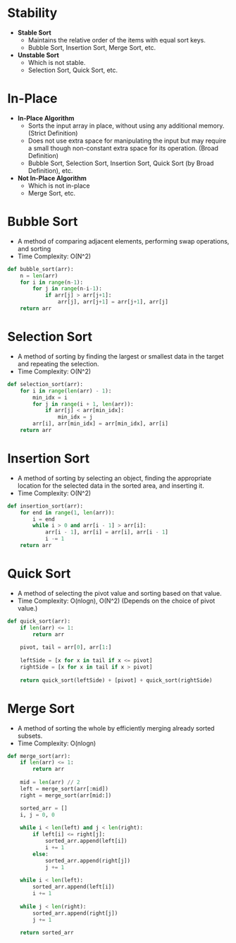 # Stability
- **Stable Sort**
  - Maintains the relative order of the items with equal sort keys.
  - Bubble Sort, Insertion Sort, Merge Sort, etc.
- **Unstable Sort**
  - Which is not stable.
  - Selection Sort, Quick Sort, etc.
 
# In-Place
- **In-Place Algorithm**
  - Sorts the input array in place, without using any additional memory. (Strict Definition)
  - Does not use extra space for manipulating the input but may require a small though non-constant extra space for its operation. (Broad Definition)
  - Bubble Sort, Selection Sort, Insertion Sort, Quick Sort (by Broad Definition), etc.
- **Not In-Place Algorithm**
  - Which is not in-place
  - Merge Sort, etc.
 
# Bubble Sort
- A method of comparing adjacent elements, performing swap operations, and sorting
- Time Complexity: O(N^2)
```python
def bubble_sort(arr):
    n = len(arr)
    for i in range(n-1):
        for j in range(n-i-1):
            if arr[j] > arr[j+1]:
                arr[j], arr[j+1] = arr[j+1], arr[j]
    return arr
```

# Selection Sort
- A method of sorting by finding the largest or smallest data in the target and repeating the selection.
- Time Complexity: O(N^2)
```python
def selection_sort(arr):
    for i in range(len(arr) - 1):
        min_idx = i
        for j in range(i + 1, len(arr)):
            if arr[j] < arr[min_idx]:
                min_idx = j
        arr[i], arr[min_idx] = arr[min_idx], arr[i]
    return arr
```

# Insertion Sort
- A method of sorting by selecting an object, finding the appropriate location for the selected data in the sorted area, and inserting it.
- Time Complexity: O(N^2)
```python
def insertion_sort(arr):
    for end in range(1, len(arr)):
        i = end
        while i > 0 and arr[i - 1] > arr[i]:
            arr[i - 1], arr[i] = arr[i], arr[i - 1]
            i -= 1
    return arr
```

# Quick Sort
- A method of selecting the pivot value and sorting based on that value.
- Time Complexity: O(nlogn), O(N^2) (Depends on the choice of pivot value.)
```python
def quick_sort(arr):
    if len(arr) <= 1: 
        return arr
    
    pivot, tail = arr[0], arr[1:]
    
    leftSide = [x for x in tail if x <= pivot]
    rightSide = [x for x in tail if x > pivot]
    
    return quick_sort(leftSide) + [pivot] + quick_sort(rightSide)
```

# Merge Sort
- A method of sorting the whole by efficiently merging already sorted subsets.
- Time Complexity: O(nlogn)
```python
def merge_sort(arr):
    if len(arr) <= 1:
        return arr
    
    mid = len(arr) // 2
    left = merge_sort(arr[:mid])
    right = merge_sort(arr[mid:])

    sorted_arr = []
    i, j = 0, 0
    
    while i < len(left) and j < len(right):
        if left[i] <= right[j]:
            sorted_arr.append(left[i])
            i += 1
        else:
            sorted_arr.append(right[j])
            j += 1
    
    while i < len(left):
        sorted_arr.append(left[i])
        i += 1
        
    while j < len(right):
        sorted_arr.append(right[j])
        j += 1
        
    return sorted_arr
```
